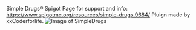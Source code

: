Simple Drugs®
Spigot Page for support and info: https://www.spigotmc.org/resources/simple-drugs.9684/
Pluign made by xxCoderforlife.
![Image of SimpleDrugs](https://i.imgur.com/MC9ueR8.png)
